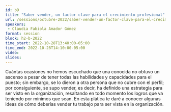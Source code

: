 ```yaml
---
id: b9
title: "Saber vender, un factor clave para el crecimiento profesional"
url: /sessions/octubre-2022/saber-vender-un-factor-clave-para-el-crecimiento-profesional
speakers:
 - Claudia Fabiola Amador Gómez
format: session
block: h2-b-2022
time_start: 2022-10-28T13:40:00-05:00
time_end: 2022-10-28T14:10:00-05:00
video:
slides:
---
```


Cuántas ocasiones no hemos escuchado que una conocida no obtuvo un ascenso a pesar de tener todas las habilidades y capacidades para el puesto; sin embargo, se lo dieron a otra persona que no cubre con el perfil; por consiguiente, se supo vender, es decir, ha definido una estrategia para ser visto en la organización, resaltando en todo momento los logros que va teniendo por mínimos que sean. En esta plática te daré a conocer algunas ideas de cómo deberías vender tu trabajo para ser vista en la organización.